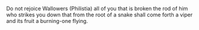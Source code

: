 Do not rejoice Wallowers (Philistia) all of you that is broken the rod of him who strikes you down that from the root of a snake shall come forth a viper and its fruit a burning-one flying. 